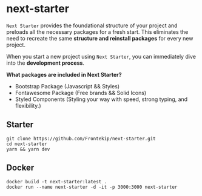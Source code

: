 # next-starter

`Next Starter` provides the foundational structure of your project and preloads all the necessary packages for a fresh start. 
This eliminates the need to recreate the same **structure and reinstall packages** for every new project. 

When you start a new project using `Next Starter`, you can immediately dive into the **development process**.


**What packages are included in Next Starter?**

- Bootstrap Package (Javascript && Styles)
- Fontawesome Package (Free brands && Solid Icons)
- Styled Components (Styling your way with speed, strong typing, and flexibility.)

## Starter

    git clone https://github.com/Frontekip/next-starter.git
    cd next-starter
    yarn && yarn dev
    
## Docker

    docker build -t next-starter:latest .
    docker run --name next-starter -d -it -p 3000:3000 next-starter
